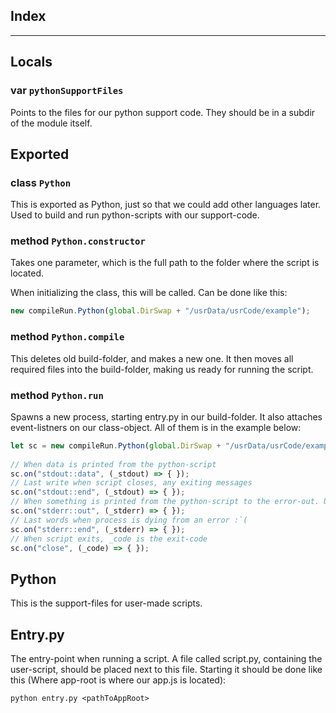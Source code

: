 ## Index
---
## Locals

### var `pythonSupportFiles`

Points to the files for our python support code. They should be in a subdir of the module itself.

## Exported

### class `Python`

This is exported as Python, just so that we could add other languages later. Used to build and run python-scripts with our support-code.

### method `Python.constructor`

Takes one parameter, which is the full path to the folder where the script is located.

When initializing the class, this will be called. Can be done like this:

```javascript
new compileRun.Python(global.DirSwap + "/usrData/usrCode/example");
```

### method `Python.compile`

This deletes old build-folder, and makes a new one. It then moves all required files into the build-folder, making us ready for running the script.

### method `Python.run`

Spawns a new process, starting entry.py in our build-folder. It also attaches event-listners on our class-object. All of them is in the example below:

```javascript
let sc = new compileRun.Python(global.DirSwap + "/usrData/usrCode/example");
​
// When data is printed from the python-script
sc.on("stdout::data", (_stdout) => { });
// Last write when script closes, any exiting messages
sc.on("stdout::end", (_stdout) => { });
// When something is printed from the python-script to the error-out. Usually when a `throw` is called
sc.on("stderr::out", (_stderr) => { });
// Last words when process is dying from an error :`(
sc.on("stderr::end", (_stderr) => { });
// When script exits, _code is the exit-code
sc.on("close", (_code) => { });
```

## Python

This is the support-files for user-made scripts.

## Entry.py

The entry-point when running a script. A file called script.py, containing the user-script, should be placed next to this file. Starting it should be done like this (Where app-root is where our app.js is located):

```
python entry.py <pathToAppRoot>
```
